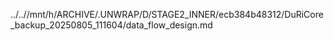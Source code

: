 ../..//mnt/h/ARCHIVE/.UNWRAP/D/STAGE2_INNER/ecb384b48312/DuRiCore_backup_20250805_111604/data_flow_design.md